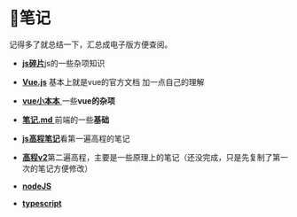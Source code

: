 # :baby_chick:笔记

记得多了就总结一下，汇总成电子版方便查阅。

-   [**js碎片**](./JS碎片md)js的一些杂项知识
-   [**Vue.js**](./Vue.js.md) 基本上就是vue的官方文档 加一点自己的理解

- [**vue小本本** ](./vue小本本.md)一些**vue的杂项**
- [**笔记.md** ](./笔记.md)前端的一些**基础** 
- [**js高程笔记**](./js高程笔记.md)看第一遍高程的笔记
- [**高程v2**](./高程v2.md)第二遍高程，主要是一些原理上的笔记（还没完成，只是先复制了第一次的笔记方便修改）
- [**nodeJS**](./nodeJS.md)
- [**typescript**](./typescript.md)

